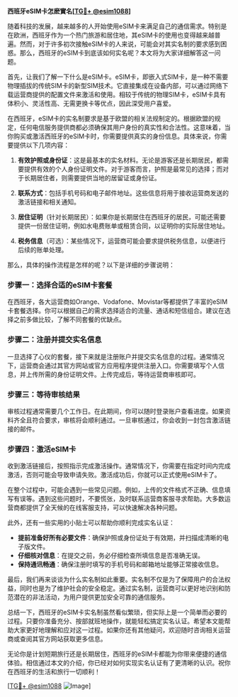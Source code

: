 **西班牙eSIM卡怎麽實名[[TG💪+ @esim1088](https://t.me/s/esim1088)]**

随着科技的发展，越来越多的人开始使用eSIM卡来满足自己的通信需求。特别是在欧洲，西班牙作为一个热门旅游和居住地，其eSIM卡的使用也变得越来越普遍。然而，对于许多初次接触eSIM卡的人来说，可能会对其实名制的要求感到困惑。那么，西班牙的eSIM卡到底该如何实名呢？本文将为大家详细解答这一问题。

首先，让我们了解一下什么是eSIM卡。eSIM卡，即嵌入式SIM卡，是一种不需要物理插拔的传统SIM卡的新型SIM技术。它直接集成在设备内部，可以通过网络下载运营商提供的配置文件来激活和使用。相较于传统的物理SIM卡，eSIM卡具有体积小、灵活性高、无需更换卡等优点，因此深受用户喜爱。

在西班牙，eSIM卡的实名制要求是基于欧盟的相关法规制定的。根据欧盟的规定，任何电信服务提供商都必须确保其用户身份的真实性和合法性。这意味着，当你购买或激活西班牙的eSIM卡时，你需要提供真实的身份信息。具体来说，你需要提供以下几项内容：

1. **有效护照或身份证**：这是最基本的实名材料。无论是游客还是长期居民，都需要提供有效的个人身份证明文件。对于游客而言，护照是最常见的选择；而对于长期居住者，则需要提供当地的居留证或身份证。

2. **联系方式**：包括手机号码和电子邮件地址。这些信息将用于接收运营商发送的激活链接和相关通知。

3. **居住证明**（针对长期居民）：如果你是长期居住在西班牙的居民，可能还需要提供一份居住证明，例如水电费账单或租赁合同，以证明你的实际居住地址。

4. **税务信息**（可选）：某些情况下，运营商可能会要求提供税务信息，以便进行后续的账单处理。

那么，具体的操作流程是怎样的呢？以下是详细的步骤说明：

### 步骤一：选择合适的eSIM卡套餐

在西班牙，各大运营商如Orange、Vodafone、Movistar等都提供了丰富的eSIM卡套餐选择。你可以根据自己的需求选择适合的流量、通话和短信组合。建议在选择之前多做比较，了解不同套餐的优缺点。

### 步骤二：注册并提交实名信息

一旦选择了心仪的套餐，接下来就是注册账户并提交实名信息的过程。通常情况下，运营商会通过其官方网站或官方应用程序提供注册入口。你需要填写个人信息，并上传所需的身份证明文件。上传完成后，等待运营商审核即可。

### 步骤三：等待审核结果

审核过程通常需要几个工作日。在此期间，你可以随时登录账户查看进度。如果资料齐全且符合要求，审核将会顺利通过。一旦审核通过，你会收到一封包含激活链接的邮件。

### 步骤四：激活eSIM卡

收到激活链接后，按照指示完成激活操作。通常情况下，你需要在指定时间内完成激活，否则可能会导致申请失败。激活成功后，你就可以正式使用eSIM卡了。

在整个过程中，可能会遇到一些常见问题。例如，上传的文件格式不正确、信息填写有误等。遇到这些问题时，不要慌张，及时联系运营商客服寻求帮助。大多数运营商都提供了全天候的在线客服支持，可以快速解决各种问题。

此外，还有一些实用的小贴士可以帮助你顺利完成实名认证：

- **提前准备好所有必要文件**：确保护照或身份证处于有效期，并扫描成清晰的电子版文件。
- **仔细核对信息**：在提交之前，务必仔细检查所填信息是否准确无误。
- **保持通讯畅通**：确保注册时填写的手机号码和邮箱地址能够正常接收信息。

最后，我们再来谈谈为什么实名制如此重要。实名制不仅是为了保障用户的合法权益，同时也是为了维护社会的安全稳定。通过实名制，运营商可以更好地识别和防范潜在的非法活动，为用户提供更加安全可靠的通信服务。

总结一下，西班牙的eSIM卡实名制虽然看似繁琐，但实际上是一个简单而必要的过程。只要你准备充分、按部就班地操作，就能轻松搞定实名认证。希望本文能帮助大家更好地理解和应对这一过程。如果你还有其他疑问，欢迎随时咨询相关运营商或查阅其官方网站获取更多信息。

无论你是计划短期旅行还是长期居住，西班牙的eSIM卡都能为你带来便捷的通信体验。相信通过本文的介绍，你已经对如何实现实名认证有了更清晰的认识。祝你在西班牙的生活和旅行一切顺利！

[[TG💪+ @esim1088](https://t.me/s/esim1088) ![Image](https://i.postimg.cc/4NQfJmqS/Snipaste-2025-05-13-00-14-12.png)]